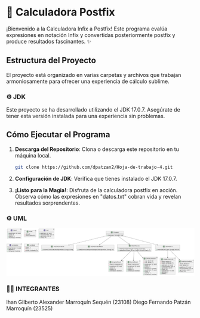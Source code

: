 # 🚀 Calculadora Postfix

¡Bienvenido a la Calculadora Infix a Postfix! Este programa evalúa expresiones en notación Infix y convertidas posteriormente postfix y produce resultados fascinantes. ✨

## Estructura del Proyecto

El proyecto está organizado en varias carpetas y archivos que trabajan armoniosamente para ofrecer una experiencia de cálculo sublime.

### ⚙️ JDK

Este proyecto se ha desarrollado utilizando el JDK 17.0.7. Asegúrate de tener esta versión instalada para una experiencia sin problemas.

## Cómo Ejecutar el Programa

1. **Descarga del Repositorio**: Clona o descarga este repositorio en tu máquina local.

    ```bash
    git clone https://github.com/dpatzan2/Hoja-de-trabajo-4.git
    ```

2. **Configuración de JDK**: Verifica que tienes instalado el JDK 17.0.7.



4. **¡Listo para la Magia!**: Disfruta de la calculadora postfix en acción. Observa cómo las expresiones en "datos.txt" cobran vida y revelan resultados sorprendentes.


### ⚙️ UML
![Ejemplo de imagen](UML5.jpeg)

### 👨‍🦱 INTEGRANTES

Ihan Gilberto Alexander Marroquín Sequén (23108)
Diego Fernando Patzán Marroquín (23525)

